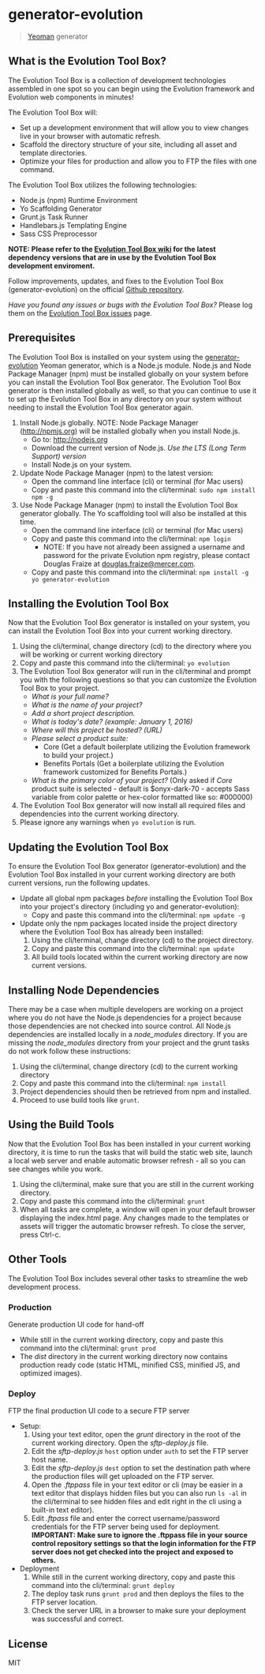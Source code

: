 # generator-evolution 
<!--[![Build Status](https://secure.travis-ci.org/uxuimercergroup/generator-evolution.png?branch=master)](https://travis-ci.org/uxuimercergroup/generator-evolution) -->

> [Yeoman](http://yeoman.io) generator

## What is the Evolution Tool Box?

The Evolution Tool Box is a collection of development technologies assembled in one spot so you can begin using the Evolution framework and Evolution web components in minutes!

The Evolution Tool Box will:

- Set up a development environment that will allow you to view changes live in your browser with automatic refresh.
- Scaffold the directory structure of your site, including all asset and template directories.
- Optimize your files for production and allow you to FTP the files with one command.

The Evolution Tool Box utilizes the following technologies:

- Node.js (npm) Runtime Environment
- Yo Scaffolding Generator
- Grunt.js Task Runner
- Handlebars.js Templating Engine
- Sass CSS Preprocessor

**NOTE: Please refer to the [Evolution Tool Box wiki](https://github.com/uxuimercergroup/evolution/wiki/Evolution-Tool-Box) for the latest dependency versions that are in use by the Evolution Tool Box development enviroment.**

Follow improvements, updates, and fixes to the Evolution Tool Box (generator-evolution) on the official [Github repository](https://github.com/uxuimercergroup/generator-evolution).

*Have you found any issues or bugs with the Evolution Tool Box?* Please log them on the [Evolution Tool Box issues](https://github.com/uxuimercergroup/generator-evolution/issues) page.

## Prerequisites

The Evolution Tool Box is installed on your system using the [generator-evolution](https://github.com/uxuimercergroup/generator-evolution) Yeoman generator, which is a Node.js module. Node.js and Node Package Manager (npm) must be installed globally on your system before you can install the Evolution Tool Box generator. The Evolution Tool Box generator is then installed globally as well, so that you can continue to use it to set up the Evolution Tool Box in any directory on your system without needing to install the Evolution Tool Box generator again.

1. Install Node.js globally. NOTE: Node Package Manager (http://npmjs.org) will be installed globally when you install Node.js.
	- Go to: http://nodejs.org
	- Download the current version of Node.js. *Use the LTS (Long Term Support) version*
	- Install Node.js on your system.
2. Update Node Package Manager (npm) to the latest version:
	- Open the command line interface (cli) or terminal (for Mac users)
	- Copy and paste this command into the cli/terminal: `sudo npm install npm -g`
3. Use Node Package Manager (npm) to install the Evolution Tool Box generator globally. The Yo scaffolding tool will also be installed at this time.
	- Open the command line interface (cli) or terminal (for Mac users)
	- Copy and paste this command into the cli/terminal: `npm login` 
		- NOTE: If you have not already been assigned a username and password for the private Evolution npm registry, please contact Douglas Fraize at [douglas.fraize@mercer.com](mailto:douglas.fraize@mercer.com).
	- Copy and paste this command into the cli/terminal: `npm install -g yo generator-evolution`

## Installing the Evolution Tool Box

Now that the Evolution Tool Box generator is installed on your system, you can install the Evolution Tool Box into your current working directory.

1. Using the cli/terminal, change directory (cd) to the directory where you will be working or current working directory
2. Copy and paste this command into the cli/terminal: `yo evolution`
3. The Evolution Tool Box generator will run in the cli/terminal and prompt you with the following questions so that you can customize the Evolution Tool Box to your project.
	- *What is your full name?*
	- *What is the name of your project?*
	- *Add a short project description.*
	- *What is today's date? (example: January 1, 2016)*
	- *Where will this project be hosted? (URL)*
	- *Please select a product suite:*
		- Core (Get a default boilerplate utilizing the Evolution framework to build your project.)
		- Benefits Portals (Get a boilerplate utilizing the Evolution framework customized for Benefits Portals.)
	- *What is the primary color of your project?* (Only asked if *Core* product suite is selected - default is $onyx-dark-70 - accepts Sass variable from color palette or hex-color formatted like so: #000000)
4. The Evolution Tool Box generator will now install all required files and dependencies into the current working directory.
5. Please ignore any warnings when `yo evolution` is run.

## Updating the Evolution Tool Box

To ensure the Evolution Tool Box generator (generator-evolution) and the Evolution Tool Box installed in your current working directory are both current versions, run the following updates.
- Update all global npm packages *before* installing the Evolution Tool Box into your project's directory (including yo and generator-evolution):
	- Copy and paste this command into the cli/terminal: `npm update -g`
- Update only the npm packages located inside the project directory where the Evolution Tool Box has already been installed:
	1. Using the cli/terminal, change directory (cd) to the project directory.
	2. Copy and paste this command into the cli/terminal: `npm update`
	3. All build tools located within the current working directory are now current versions.

## Installing Node Dependencies

There may be a case when multiple developers are working on a project where you do not have the Node.js dependencies for a project because those dependencies are not checked into source control. All Node.js dependencies are installed locally in a *node_modules* directory. If you are missing the *node_modules* directory from your project and the grunt tasks do not work follow these instructions:

1. Using the cli/terminal, change directory (cd) to the current working directory
2. Copy and paste this command into the cli/terminal: `npm install`
3. Project dependencies should then be retrieved from npm and installed.
4. Proceed to use build tools like `grunt`.

## Using the Build Tools

Now that the Evolution Tool Box has been installed in your current working directory, it is time to run the tasks that will build the static web site, launch a local web server and enable automatic browser refresh - all so you can see changes while you work.

1. Using the cli/terminal, make sure that you are still in the current working directory.
2. Copy and paste this command into the cli/terminal: `grunt`
3. When all tasks are complete, a window will open in your default browser displaying the index.html page. Any changes made to the templates or assets will trigger the automatic browser refresh. To close the server, press Ctrl-c.

## Other Tools

The Evolution Tool Box includes several other tasks to streamline the web development process.

### Production
Generate production UI code for hand-off

- While still in the current working directory, copy and paste this command into the cli/terminal: `grunt prod`
- The *dist* directory in the current working directory now contains production ready code (static HTML, minified CSS, minified JS, and optimized images).

### Deploy
FTP the final production UI code to a secure FTP server

- Setup:
	1. Using your text editor, open the *grunt* directory in the root of the current working directory. Open the *sftp-deploy.js* file.
	2. Edit the *sftp-deploy.js* `host` option under `auth` to set the FTP server host name.
	3. Edit the *sftp-deploy.js* `dest` option to set the destination path where the production files will get uploaded on the FTP server.
	4. Open the *.ftppass* file in your text editor or cli (may be easier in a text editor that displays hidden files but you can also run `ls -al` in the cli/terminal to see hidden files and edit right in the cli using a built-in text editor).
	5. Edit *.ftpass* file and enter the correct username/password credentials for the FTP server being used for deployment. **IMPORTANT: Make sure to ignore the .ftppass file in your source control repository settings so that the login information for the FTP server does not get checked into the project and exposed to others.**
- Deployment
	1. While still in the current working directory, copy and paste this command into the cli/terminal: `grunt deploy`
	2. The deploy task runs `grunt prod` and then deploys the files to the FTP server location.
	3. Check the server URL in a browser to make sure your deployment was successful and correct.

## License

MIT